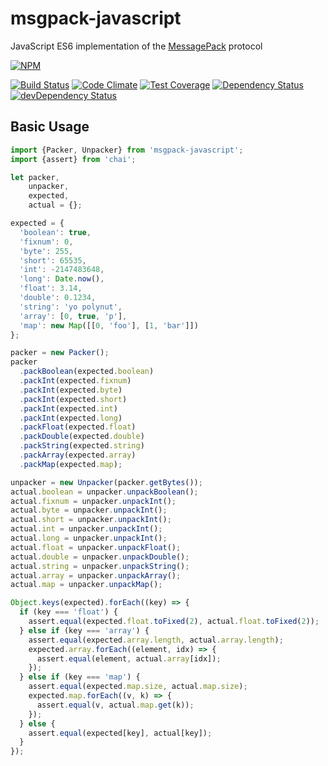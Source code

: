 # msgpack-javascript

JavaScript ES6 implementation of the [MessagePack](https://github.com/msgpack/msgpack/blob/master/spec.md) protocol

[![NPM](https://nodei.co/npm/msgpack-javascript.png)](https://nodei.co/npm/msgpack-javascript/)

[![Build Status](https://travis-ci.org/polyglotted/msgpack-javascript.svg?branch=master)](https://travis-ci.org/polyglotted/msgpack-javascript)
[![Code Climate](https://codeclimate.com/github/polyglotted/msgpack-javascript/badges/gpa.svg)](https://codeclimate.com/github/polyglotted/msgpack-javascript)
[![Test Coverage](https://codeclimate.com/github/polyglotted/msgpack-javascript/badges/coverage.svg)](https://codeclimate.com/github/polyglotted/msgpack-javascript/coverage)
[![Dependency Status](https://david-dm.org/polyglotted/msgpack-javascript.svg)](https://david-dm.org/polyglotted/msgpack-javascript)
[![devDependency Status](https://david-dm.org/polyglotted/msgpack-javascript/dev-status.svg?branch=master)](https://david-dm.org/polyglotted/msgpack-javascript#info=devDependencies)

## Basic Usage

```javascript
import {Packer, Unpacker} from 'msgpack-javascript';
import {assert} from 'chai';

let packer,
    unpacker,
    expected,
    actual = {};

expected = {
  'boolean': true,
  'fixnum': 0,
  'byte': 255,
  'short': 65535,
  'int': -2147483648,
  'long': Date.now(),
  'float': 3.14,
  'double': 0.1234,
  'string': 'yo polynut',
  'array': [0, true, 'p'],
  'map': new Map([[0, 'foo'], [1, 'bar']])
};

packer = new Packer();
packer
  .packBoolean(expected.boolean)
  .packInt(expected.fixnum)
  .packInt(expected.byte)
  .packInt(expected.short)
  .packInt(expected.int)
  .packInt(expected.long)
  .packFloat(expected.float)
  .packDouble(expected.double)
  .packString(expected.string)
  .packArray(expected.array)
  .packMap(expected.map);

unpacker = new Unpacker(packer.getBytes());
actual.boolean = unpacker.unpackBoolean();
actual.fixnum = unpacker.unpackInt();
actual.byte = unpacker.unpackInt();
actual.short = unpacker.unpackInt();
actual.int = unpacker.unpackInt();
actual.long = unpacker.unpackInt();
actual.float = unpacker.unpackFloat();
actual.double = unpacker.unpackDouble();
actual.string = unpacker.unpackString();
actual.array = unpacker.unpackArray();
actual.map = unpacker.unpackMap();

Object.keys(expected).forEach((key) => {
  if (key === 'float') {
    assert.equal(expected.float.toFixed(2), actual.float.toFixed(2));
  } else if (key === 'array') {
    assert.equal(expected.array.length, actual.array.length);
    expected.array.forEach((element, idx) => {
      assert.equal(element, actual.array[idx]);
    });
  } else if (key === 'map') {
    assert.equal(expected.map.size, actual.map.size);
    expected.map.forEach((v, k) => {
      assert.equal(v, actual.map.get(k));
    });
  } else {
    assert.equal(expected[key], actual[key]);
  }
});
```
